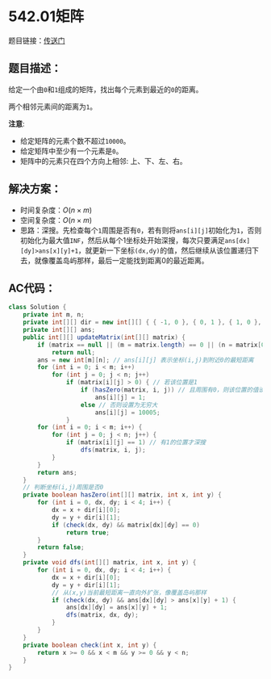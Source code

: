 # 542.01矩阵
题目链接：[传送门](https://leetcode-cn.com/problems/01-matrix/)

## 题目描述：
给定一个由`0`和`1`组成的矩阵，找出每个元素到最近的`0`的距离。

两个相邻元素间的距离为`1`。

**注意**:

- 给定矩阵的元素个数不超过`10000`。
- 给定矩阵中至少有一个元素是`0`。
- 矩阵中的元素只在四个方向上相邻: 上、下、左、右。

## 解决方案：
- 时间复杂度：$O(n × m)$
- 空间复杂度：$O(n × m)$
- 思路：深搜。先检查每个`1`周围是否有`0`，若有则将`ans[i][j]`初始化为`1`，否则初始化为最大值`INF`，然后从每个1坐标处开始深搜，每次只要满足`ans[dx][dy]>ans[x][y]+1`，就更新一下坐标`(dx,dy)`的值，然后继续从该位置递归下去，就像覆盖岛屿那样，最后一定能找到距离0的最近距离。

## AC代码：
```java
class Solution {
	private int m, n;
	private int[][] dir = new int[][] { { -1, 0 }, { 0, 1 }, { 1, 0 }, { 0, -1 } };
	private int[][] ans;
	public int[][] updateMatrix(int[][] matrix) {
		if (matrix == null || (m = matrix.length) == 0 || (n = matrix[0].length) == 0)
			return null;
		ans = new int[m][n]; // ans[i][j] 表示坐标(i,j)到附近0的最短距离
		for (int i = 0; i < m; i++)
			for (int j = 0; j < n; j++)
				if (matrix[i][j] > 0) { // 若该位置是1
					if (hasZero(matrix, i, j)) // 且周围有0，则该位置的值设置为1
						ans[i][j] = 1;
					else // 否则设置为无穷大
						ans[i][j] = 10005;
				}
		for (int i = 0; i < m; i++) {
			for (int j = 0; j < n; j++) {
				if (matrix[i][j] == 1) // 有1的位置才深搜
					dfs(matrix, i, j);
			}
		}
		return ans;
	}
	// 判断坐标(i,j)周围是否0
	private boolean hasZero(int[][] matrix, int x, int y) {
		for (int i = 0, dx, dy; i < 4; i++) {
			dx = x + dir[i][0];
			dy = y + dir[i][1];
			if (check(dx, dy) && matrix[dx][dy] == 0)
				return true;
		}
		return false;
	}
	private void dfs(int[][] matrix, int x, int y) {
		for (int i = 0, dx, dy; i < 4; i++) {
			dx = x + dir[i][0];
			dy = y + dir[i][1];
			// 从(x,y)当前最短距离一直向外扩张，像覆盖岛屿那样
			if (check(dx, dy) && ans[dx][dy] > ans[x][y] + 1) {
				ans[dx][dy] = ans[x][y] + 1;
				dfs(matrix, dx, dy);
			}
		}
	}
	private boolean check(int x, int y) {
		return x >= 0 && x < m && y >= 0 && y < n;
	}
}
```